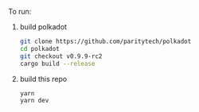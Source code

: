 To run:

1. build polkadot

	```bash
	git clone https://github.com/paritytech/polkadot
	cd polkadot
	git checkout v0.9.9-rc2
	cargo build --release
    ```

2. build this repo

	```bash
	yarn
	yarn dev
	```
